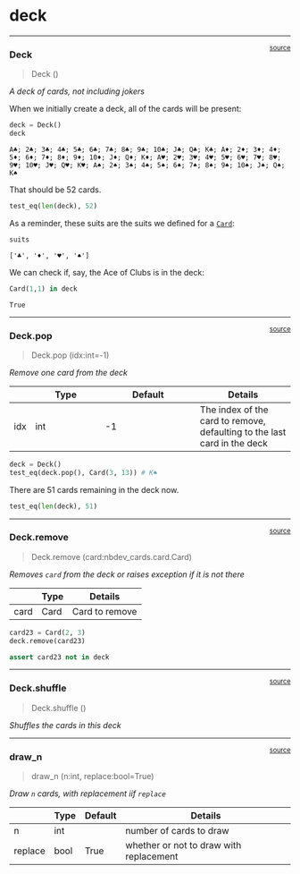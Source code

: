 # deck


<!-- WARNING: THIS FILE WAS AUTOGENERATED! DO NOT EDIT! -->

------------------------------------------------------------------------

<a
href="https://github.com/dgwyer/nbdev_cards/blob/main/nbdev_cards/deck.py#L14"
target="_blank" style="float:right; font-size:smaller">source</a>

### Deck

>  Deck ()

*A deck of cards, not including jokers*

When we initially create a deck, all of the cards will be present:

``` python
deck = Deck()
deck
```

    A♣; 2♣; 3♣; 4♣; 5♣; 6♣; 7♣; 8♣; 9♣; 10♣; J♣; Q♣; K♣; A♦; 2♦; 3♦; 4♦; 5♦; 6♦; 7♦; 8♦; 9♦; 10♦; J♦; Q♦; K♦; A♥; 2♥; 3♥; 4♥; 5♥; 6♥; 7♥; 8♥; 9♥; 10♥; J♥; Q♥; K♥; A♠; 2♠; 3♠; 4♠; 5♠; 6♠; 7♠; 8♠; 9♠; 10♠; J♠; Q♠; K♠

That should be 52 cards.

``` python
test_eq(len(deck), 52)
```

As a reminder, these suits are the suits we defined for a
[`Card`](https://dgwyer.github.io/nbdev_cards/card.html#card):

``` python
suits
```

    ['♣', '♦', '♥', '♠']

We can check if, say, the Ace of Clubs is in the deck:

``` python
Card(1,1) in deck
```

    True

------------------------------------------------------------------------

<a
href="https://github.com/dgwyer/nbdev_cards/blob/main/nbdev_cards/deck.py#L28"
target="_blank" style="float:right; font-size:smaller">source</a>

### Deck.pop

>  Deck.pop (idx:int=-1)

*Remove one card from the deck*

<table>
<colgroup>
<col style="width: 6%" />
<col style="width: 25%" />
<col style="width: 34%" />
<col style="width: 34%" />
</colgroup>
<thead>
<tr>
<th></th>
<th><strong>Type</strong></th>
<th><strong>Default</strong></th>
<th><strong>Details</strong></th>
</tr>
</thead>
<tbody>
<tr>
<td>idx</td>
<td>int</td>
<td>-1</td>
<td>The index of the card to remove, defaulting to the last card in the
deck</td>
</tr>
</tbody>
</table>

``` python
deck = Deck()
test_eq(deck.pop(), Card(3, 13)) # K♠
```

There are 51 cards remaining in the deck now.

``` python
test_eq(len(deck), 51)
```

------------------------------------------------------------------------

<a
href="https://github.com/dgwyer/nbdev_cards/blob/main/nbdev_cards/deck.py#L35"
target="_blank" style="float:right; font-size:smaller">source</a>

### Deck.remove

>  Deck.remove (card:nbdev_cards.card.Card)

*Removes `card` from the deck or raises exception if it is not there*

<table>
<thead>
<tr>
<th></th>
<th><strong>Type</strong></th>
<th><strong>Details</strong></th>
</tr>
</thead>
<tbody>
<tr>
<td>card</td>
<td>Card</td>
<td>Card to remove</td>
</tr>
</tbody>
</table>

``` python
card23 = Card(2, 3)
deck.remove(card23)

assert card23 not in deck
```

------------------------------------------------------------------------

<a
href="https://github.com/dgwyer/nbdev_cards/blob/main/nbdev_cards/deck.py#L22"
target="_blank" style="float:right; font-size:smaller">source</a>

### Deck.shuffle

>  Deck.shuffle ()

*Shuffles the cards in this deck*

------------------------------------------------------------------------

<a
href="https://github.com/dgwyer/nbdev_cards/blob/main/nbdev_cards/deck.py#L41"
target="_blank" style="float:right; font-size:smaller">source</a>

### draw_n

>  draw_n (n:int, replace:bool=True)

*Draw `n` cards, with replacement iif `replace`*

<table>
<thead>
<tr>
<th></th>
<th><strong>Type</strong></th>
<th><strong>Default</strong></th>
<th><strong>Details</strong></th>
</tr>
</thead>
<tbody>
<tr>
<td>n</td>
<td>int</td>
<td></td>
<td>number of cards to draw</td>
</tr>
<tr>
<td>replace</td>
<td>bool</td>
<td>True</td>
<td>whether or not to draw with replacement</td>
</tr>
</tbody>
</table>

